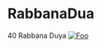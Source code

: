 # RabbanaDua
40 Rabbana Duya
<a href="https://play.google.com/store/apps/details?id=com.eomsbd.rabbanadua">![Foo](https://user-images.githubusercontent.com/23715132/56860749-cebffc00-69bb-11e9-8d17-20b97329e28a.png)</a>
